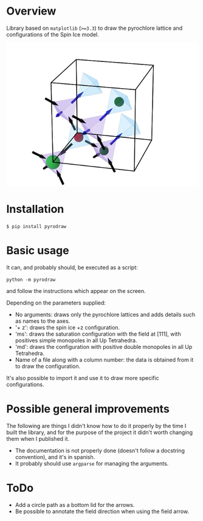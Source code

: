 # Overview

Library based on `matplotlib` (`>=3.3`) to draw the pyrochlore lattice and configurations of the Spin Ice model.

![Example](https://github.com/Raudcu/pyrodraw/blob/master/example.png)


# Installation

`$ pip install pyrodraw`

# Basic usage

It can, and probably should, be executed as a script:

`python -m pyrodraw`

and follow the instructions which appear on the screen.

Depending on the parameters supplied:
* No arguments: draws only the pyrochlore lattices and adds details such as names to the axes.
* '+ z': draws the spin ice +z configuration.
* 'ms': draws the saturation configuration with the field at [111], with positives simple monopoles in all Up Tetrahedra.
* 'md': draws the configuration with positive double monopoles in all Up Tetrahedra.
* Name of a file along with a column number: the data is obtained from it to draw the configuration.

It's also possible to import it and use it to draw more specific configurations.

# Possible general improvements
The following are things I didn't know how to do it properly by the time I built the library, and for the purpose of the project it didn't worth changing them when I published it.
* The documentation is not properly done (doesn't follow a docstring convention), and it's in spanish.
* It probably should use `argparse` for managing the arguments.

# ToDo
* Add a circle path as a bottom lid for the arrows.
* Be possible to annotate the field direction when using the field arrow.
